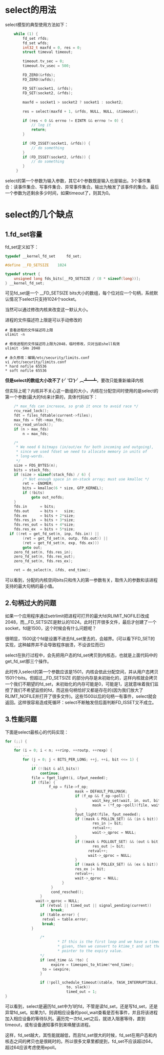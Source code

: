 # select的用法

select模型的典型使用方法如下：

```c
    while (1) {       
        fd_set rfds;
        fd_set wfds;
        int32_t maxfd = 0, res = 0;
        struct timeval timeout;
        
        timeout.tv_sec = 0;
        timeout.tv_usec = 500;
        
        FD_ZERO(&rfds);
        FD_ZERO(&wfds);
        
        FD_SET(socket1, &rfds);
        FD_SET(socket2, &rfds);
        
        maxfd = socket1 > socket2 ? socket1 : socket2;
        
        res = select(maxfd + 1, &rfds, NULL, NULL, &timeout);
        
        if (res < 0 && errno != EINTR && errno != 0) {
            // log it
            return;
        }
        
        if (FD_ISSET(socket1, &rfds)) {
            // do something 
        }
        if (FD_ISSET(socket2, &rfds)) {
            // do something 
        }
     }
```

select的第一个参数为输入参数，其它4个参数既是输入也是输出。3个事件集合：读事件集合、写事件集合、异常事件集合。输出为触发了该事件的集合。最后一个参数为还剩余多少时间，如果timeout了，则其为0。

# select的几个缺点

## 1.fd_set容量

fd_set定义如下：

```c
typedef __kernel_fd_set		fd_set;

#define __FD_SETSIZE	1024

typedef struct {
	unsigned long fds_bits[__FD_SETSIZE / (8 * sizeof(long))];
} __kernel_fd_set;
```

可见fd_set是一个 __FD_SETSIZE bits大小的数组，每个位对应一个句柄，系统默认情况下select只支持1024个socket。

当然可以通过修改内核来改变这一默认大小。

进程的文件描述符上限是可以手动修改的

```shell
# 查看进程的文件描述符上限
ulimit -n

# 修改进程的文件描述符上限为2048，临时修改，只对当前shell有效
ulimit -SHn 2048

# 永久修改：编辑/etc/security/limits.conf
vi /etc/security/limits.conf
* hard nofile 65536
* soft nofile 65536
```

**但是select的数组大小改不了 (╯‵□′)╯︵┻━┻**，要改只能重新编译内核

但实际上呢？内核并不关心这一数组的大小，内核在分配空间时使用的是select的第一个参数(最大的fd)来计算的，具体代码如下：

```c
	/* max_fds can increase, so grab it once to avoid race */
	rcu_read_lock();
	fdt = files_fdtable(current->files);
	max_fds = fdt->max_fds;
	rcu_read_unlock();
	if (n > max_fds)
		n = max_fds;

	/*
	 * We need 6 bitmaps (in/out/ex for both incoming and outgoing),
	 * since we used fdset we need to allocate memory in units of
	 * long-words. 
	 */
	size = FDS_BYTES(n);
	bits = stack_fds;
	if (size > sizeof(stack_fds) / 6) {
		/* Not enough space in on-stack array; must use kmalloc */
		ret = -ENOMEM;
		bits = kmalloc(6 * size, GFP_KERNEL);
		if (!bits)
			goto out_nofds;
	}
	fds.in      = bits;
	fds.out     = bits +   size;
	fds.ex      = bits + 2*size;
	fds.res_in  = bits + 3*size;
	fds.res_out = bits + 4*size;
	fds.res_ex  = bits + 5*size;
  if ((ret = get_fd_set(n, inp, fds.in)) ||
	    (ret = get_fd_set(n, outp, fds.out)) ||
	    (ret = get_fd_set(n, exp, fds.ex)))
		goto out;
	zero_fd_set(n, fds.res_in);
	zero_fd_set(n, fds.res_out);
	zero_fd_set(n, fds.res_ex);

	ret = do_select(n, &fds, end_time);
```

可以看到，分配的内核空间bits只和传入的第一参数有关，取传入的参数和该进程支持的最大句柄的最小值。

## 2.句柄过大的问题

如果一个应用程序通过setrlimit把进程可打开的最大fd(RLIMIT_NOFILE)改成2048，而__FD_SETSIZE是默认的1024。此时打开很多文件，最后才创建了一个socket，fd是1500，这个时候会有什么问题呢？

很明显，1500这个fd是设置不进去fd_set里去的，会越界。(可以看下FD_SET的实现，这种越界并不会导致程序崩溃，不设该位而已)

select在执行过程中，会先把用户态的fd_set拷贝到内核态，也就是上面代码中的get_fd_set那三个操作。

此时传入select的第一个参数应该是1501，内核会依此分配空间，并从用户态拷贝1501个bits。但超过__FD_SETSIZE 的部分内存是未初始化的，这样内核就会拷贝一个我们不期望的fd_set，未初始化的内存可能是0，可能是1，这就意味着我们监控了我们不希望监控的fd，而这些句柄恰好又都是存在的(因为我们放大了RLIMT_NOFILE并打开了很多文件)。这些1500以后的句柄一有事件，select就会返回。这样很容易造成死循环：select不断触发但后面判断FD_ISSET又不成立。



## 3.性能问题

下面是select最核心的代码实现：

```c
for (;;) {
    ...
    for (i = 0; i < n; ++rinp, ++routp, ++rexp) {
        ...
        for (j = 0; j < BITS_PER_LONG; ++j, ++i, bit <<= 1) {
            ...
            if (!(bit & all_bits))
                continue;
            file = fget_light(i, &fput_needed);
            if (file) {
            		f_op = file->f_op;
								mask = DEFAULT_POLLMASK;
								if (f_op && f_op->poll) {
										wait_key_set(wait, in, out, bit);
										mask = (*f_op->poll)(file, wait);
								}
								fput_light(file, fput_needed);
								if ((mask & POLLIN_SET) && (in & bit)) {
										res_in |= bit;
										retval++;
										wait->_qproc = NULL;
								}
								if ((mask & POLLOUT_SET) && (out & bit)) {
										res_out |= bit;
									  retval++;
									  wait->_qproc = NULL;
								}
								if ((mask & POLLEX_SET) && (ex & bit)) {
						        res_ex |= bit;
						        retval++;
						        wait->_qproc = NULL;
					      }
					 }
					 cond_resched();
				}
			  wait->_qproc = NULL;
				if (retval || timed_out || signal_pending(current))
					 break;
				if (table.error) {
			     retval = table.error;
			     break;
		    }

				/*
		 				* If this is the first loop and we have a timeout
						* given, then we convert to ktime_t and set the to
		 				* pointer to the expiry value.
		 		*/
				if (end_time && !to) {
					 expire = timespec_to_ktime(*end_time);
			     to = &expire;
				}

				if (!poll_schedule_timeout(&table, TASK_INTERRUPTIBLE,
					   		to, slack))
							timed_out = 1;
}
```

可以看到，select是遍历fd_set中为1的fd，不管是读fd_set，还是写fd_set，还是异常fd_set。如果为1，则调相应设备的pool_wait查看是否有事件，并且将该进程加入相应设备的等待队列。遍历完一次fd_set之后，就进入阻塞等待，直到timeout，或有设备通知事件到来唤醒该进程。

这样，fd_set越大，其性能就越低，而且fd_set很大的时候，fd_set在用户态和内核态之间的拷贝也是很耗时的。所以很多文章里都提到，fd_set不应该超过64，超过64应该考虑使用epoll。